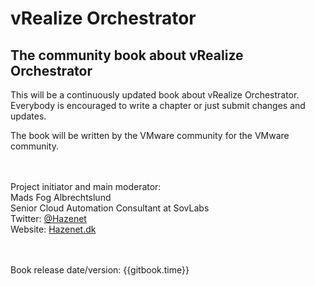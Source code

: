 # vRealize Orchestrator

## The community book about vRealize Orchestrator

This will be a continuously updated book about vRealize Orchestrator. Everybody is encouraged to write a chapter or just submit changes and updates.

The book will be written by the VMware community for the VMware community.
<br><br><br>

Project initiator and main moderator:<br>
Mads Fog Albrechtslund<br>
Senior Cloud Automation Consultant at SovLabs<br>
Twitter: [@Hazenet](https://twitter.com/Hazenet)<br>
Website: [Hazenet.dk](https://hazenet.dk)
<br><br><br>

Book release date/version: {{gitbook.time}}

